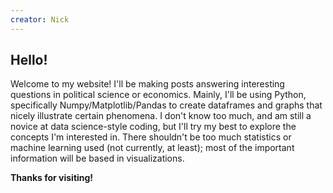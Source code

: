 ```yaml
---
creator: Nick
---
```

## Hello!
Welcome to my website! I'll be making posts answering interesting questions in political science or economics. Mainly, I'll be using Python, specifically Numpy/Matplotlib/Pandas to create dataframes and graphs that nicely illustrate certain phenomena. I don't know too much, and am still a novice at data science-style coding, but I'll try my best to explore the concepts I'm interested in. There shouldn't be too much statistics or machine learning used (not currently, at least); most of the important information will be based in visualizations.

**Thanks for visiting!**

